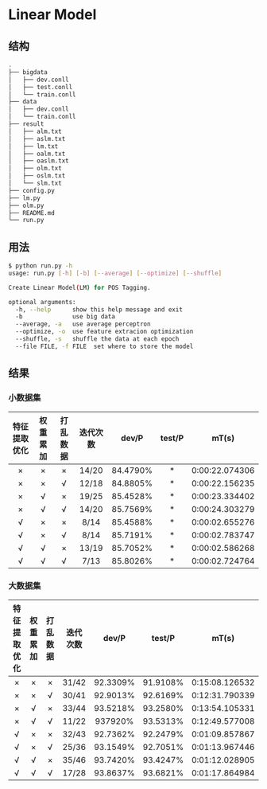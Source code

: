 # Linear Model

## 结构

```sh
.
├── bigdata
│   ├── dev.conll
│   ├── test.conll
│   └── train.conll
├── data
│   ├── dev.conll
│   └── train.conll
├── result
│   ├── alm.txt
│   ├── aslm.txt
│   ├── lm.txt
│   ├── oalm.txt
│   ├── oaslm.txt
│   ├── olm.txt
│   ├── oslm.txt
│   └── slm.txt
├── config.py
├── lm.py
├── olm.py
├── README.md
└── run.py
```

## 用法

```sh
$ python run.py -h
usage: run.py [-h] [-b] [--average] [--optimize] [--shuffle]

Create Linear Model(LM) for POS Tagging.

optional arguments:
  -h, --help      show this help message and exit
  -b              use big data
  --average, -a   use average perceptron
  --optimize, -o  use feature extracion optimization
  --shuffle, -s   shuffle the data at each epoch
  --file FILE, -f FILE  set where to store the model
```

## 结果

### 小数据集

| 特征提取优化 | 权重累加 | 打乱数据 | 迭代次数 |  dev/P   | test/P |     mT(s)      |
| :----------: | :------: | :------: | :------: | :------: | :----: | :------------: |
|      ×       |    ×     |    ×     |  14/20   | 84.4790% |   *    | 0:00:22.074306 |
|      ×       |    ×     |    √     |  12/18   | 84.8805% |   *    | 0:00:22.156235 |
|      ×       |    √     |    ×     |  19/25   | 85.4528% |   *    | 0:00:23.334402 |
|      ×       |    √     |    √     |  14/20   | 85.7569% |   *    | 0:00:24.303279 |
|      √       |    ×     |    ×     |   8/14   | 85.4588% |   *    | 0:00:02.655276 |
|      √       |    ×     |    √     |   8/14   | 85.7191% |   *    | 0:00:02.783747 |
|      √       |    √     |    ×     |  13/19   | 85.7052% |   *    | 0:00:02.586268 |
|      √       |    √     |    √     |   7/13   | 85.8026% |   *    | 0:00:02.724764 |

### 大数据集

| 特征提取优化 | 权重累加 | 打乱数据 | 迭代次数 |  dev/P   |  test/P  |     mT(s)      |
| :----------: | :------: | :------: | :------: | :------: | :------: | :------------: |
|      ×       |    ×     |    ×     |  31/42   | 92.3309% | 91.9108% | 0:15:08.126532 |
|      ×       |    ×     |    √     |  30/41   | 92.9013% | 92.6169% | 0:12:31.790339 |
|      ×       |    √     |    ×     |  33/44   | 93.5218% | 93.2580% | 0:13:54.105331 |
|      ×       |    √     |    √     |  11/22   | 937920%  | 93.5313% | 0:12:49.577008 |
|      √       |    ×     |    ×     |  32/43   | 92.7362% | 92.2479% | 0:01:09.857867 |
|      √       |    ×     |    √     |  25/36   | 93.1549% | 92.7051% | 0:01:13.967446 |
|      √       |    √     |    ×     |  35/46   | 93.7420% | 93.4247% | 0:01:12.028905 |
|      √       |    √     |    √     |  17/28   | 93.8637% | 93.6821% | 0:01:17.864984 |